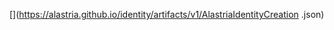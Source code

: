 [](https://alastria.github.io/identity/credentials/v1/AlastriaVerifiableCredential.json)
[](https://alastria.github.io/identity/credentials/v1/AlastriaVerifiablePresentation.json)
[](https://alastria.github.io/identity/credentials/v1/AlastriaVerifiablePresentationRequest.json)

[](https://alastria.github.io/identity/artifacts/v1/AlastriaSession.json)
[](https://alastria.github.io/identity/artifacts/v1/AlastriaToken.json)
[](https://alastria.github.io/identity/artifacts/v1/AlastriaIdentityCreation  .json)
